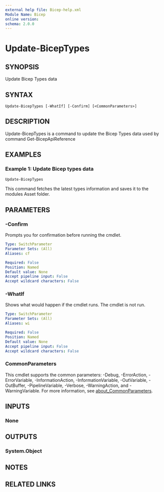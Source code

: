 ```yaml
---
external help file: Bicep-help.xml
Module Name: Bicep
online version:
schema: 2.0.0
---
```


# Update-BicepTypes

## SYNOPSIS
Update Bicep Types data

## SYNTAX

```
Update-BicepTypes [-WhatIf] [-Confirm] [<CommonParameters>]
```

## DESCRIPTION
Update-BicepTypes is a command to update the Bicep Types data used by command Get-BicepApiReference

## EXAMPLES

### Example 1: Update Bicep types data
```powershell
Update-BicepTypes
```

This command fetches the latest types information and saves it to the modules Asset folder.

## PARAMETERS

### -Confirm
Prompts you for confirmation before running the cmdlet.

```yaml
Type: SwitchParameter
Parameter Sets: (All)
Aliases: cf

Required: False
Position: Named
Default value: None
Accept pipeline input: False
Accept wildcard characters: False
```

### -WhatIf
Shows what would happen if the cmdlet runs. The cmdlet is not run.

```yaml
Type: SwitchParameter
Parameter Sets: (All)
Aliases: wi

Required: False
Position: Named
Default value: None
Accept pipeline input: False
Accept wildcard characters: False
```

### CommonParameters
This cmdlet supports the common parameters: -Debug, -ErrorAction, -ErrorVariable, -InformationAction, -InformationVariable, -OutVariable, -OutBuffer, -PipelineVariable, -Verbose, -WarningAction, and -WarningVariable. For more information, see [about_CommonParameters](http://go.microsoft.com/fwlink/?LinkID=113216).

## INPUTS

### None

## OUTPUTS

### System.Object
## NOTES

## RELATED LINKS
